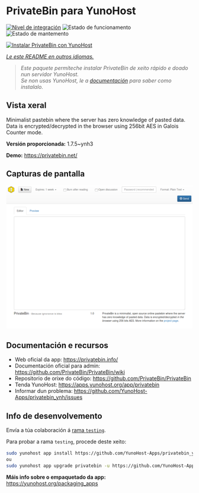 <!--
NOTA: Este README foi creado automáticamente por <https://github.com/YunoHost/apps/tree/master/tools/readme_generator>
NON debe editarse manualmente.
-->

# PrivateBin para YunoHost

[![Nivel de integración](https://apps.yunohost.org/badge/integration/privatebin)](https://ci-apps.yunohost.org/ci/apps/privatebin/)
![Estado de funcionamento](https://apps.yunohost.org/badge/state/privatebin)
![Estado de mantemento](https://apps.yunohost.org/badge/maintained/privatebin)

[![Instalar PrivateBin con YunoHost](https://install-app.yunohost.org/install-with-yunohost.svg)](https://install-app.yunohost.org/?app=privatebin)

*[Le este README en outros idiomas.](./ALL_README.md)*

> *Este paquete permíteche instalar PrivateBin de xeito rápido e doado nun servidor YunoHost.*  
> *Se non usas YunoHost, le a [documentación](https://yunohost.org/install) para saber como instalalo.*

## Vista xeral

Minimalist pastebin where the server has zero knowledge of pasted data. Data is encrypted/decrypted in the browser using 256bit AES in Galois Counter mode.


**Versión proporcionada:** 1.7.5~ynh3

**Demo:** <https://privatebin.net/>

## Capturas de pantalla

![Captura de pantalla de PrivateBin](./doc/screenshots/bootstrap.png)

## Documentación e recursos

- Web oficial da app: <https://privatebin.info/>
- Documentación oficial para admin: <https://github.com/PrivateBin/PrivateBin/wiki>
- Repositorio de orixe do código: <https://github.com/PrivateBin/PrivateBin>
- Tenda YunoHost: <https://apps.yunohost.org/app/privatebin>
- Informar dun problema: <https://github.com/YunoHost-Apps/privatebin_ynh/issues>

## Info de desenvolvemento

Envía a túa colaboración á [rama `testing`](https://github.com/YunoHost-Apps/privatebin_ynh/tree/testing).

Para probar a rama `testing`, procede deste xeito:

```bash
sudo yunohost app install https://github.com/YunoHost-Apps/privatebin_ynh/tree/testing --debug
ou
sudo yunohost app upgrade privatebin -u https://github.com/YunoHost-Apps/privatebin_ynh/tree/testing --debug
```

**Máis info sobre o empaquetado da app:** <https://yunohost.org/packaging_apps>
